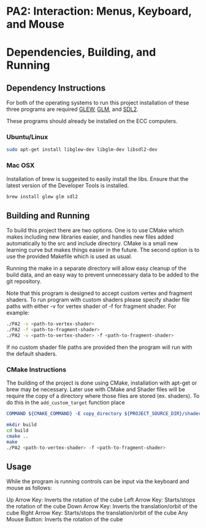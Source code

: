 # PA2: Interaction: Menus, Keyboard, and Mouse

# Dependencies, Building, and Running

## Dependency Instructions
For both of the operating systems to run this project installation of these three programs are required [GLEW](http://glew.sourceforge.net/), [GLM](http://glm.g-truc.net/0.9.7/index.html), and [SDL2](https://wiki.libsdl.org/Tutorials).

These programs should already be installed on the ECC computers.

### Ubuntu/Linux
```bash
sudo apt-get install libglew-dev libglm-dev libsdl2-dev
```

### Mac OSX
Installation of brew is suggested to easily install the libs. Ensure that the latest version of the Developer Tools is installed.
```bash
brew install glew glm sdl2
```

## Building and Running
To build this project there are two options. One is to use CMake which makes including new libraries easier, and handles new files added automatically to the src and include directory. CMake is a small new learning curve but makes things easier in the future.
The second option is to use the provided Makefile which is used as usual.

Running the make in a separate directory will allow easy cleanup of the build data, and an easy way to prevent unnecessary data to be added to the git repository.

Note that this program is designed to accept custom vertex and fragment shaders. To run program with custom shaders 
please specify shader file paths with either -v for vertex shader of -f for fragment shader. For example:

```bash
./PA2 -v <path-to-vertex-shader>
./PA2 -f <path-to-fragment-shader>
./PA2 -v <path-to-vertex-shader> -f <path-to-fragment-shader>
```

If no custom shader file paths are provided then the program will run with the default shaders.

### CMake Instructions
The building of the project is done using CMake, installation with apt-get or brew may be necessary. Later use with CMake and Shader files will be require the copy of a directory where those files are stored (ex. shaders). To do this in the ```add_custom_target``` function place 
```cmake
COMMAND ${CMAKE_COMMAND} -E copy_directory ${PROJECT_SOURCE_DIR}/shaders/ ${CMAKE_CURRENT_BINARY_DIR}/shaders
```

```bash
mkdir build
cd build
cmake ..
make
./PA2 <path-to-vertex-shader> -f <path-to-fragment-shader>
```

## Usage
While the program is running controls can be input via the keyboard and mouse as follows:

Up Arrow Key: Inverts the rotation of the cube
Left Arrow Key: Starts/stops the rotation of the cube
Down Arrow Key: Inverts the translation/orbit of the cube
Right Arrow Key: Starts/stops the translation/orbit of the cube
Any Mouse Button: Inverts the rotation of the cube

